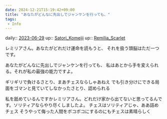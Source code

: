 ```yaml
---
date: 2024-12-21T15:19:42+09:00
title: "あなたがどんなに先出しでジャンケンを行っても、"
tags:
 - Info
---
```


daily:: [2023-06-29](/Daily_Note/2023-06-29.md)
up:: [Satori_Komeiji](Bar/Novel/Touhou_Project/Satori_Komeiji.md)
up:: [Remilia_Scarlet](Remilia_Scarlet)

レミリアさん。あなたがどれだけ運命を読もうと、
それを扱う頭脳はただ一つです。

あなたがどんなに先出しでジャンケンを行っても、
私はあとから手を変えられる。それが私の最強の能力ですよ。

ギリギリで負けるさとり、まあチェスならしゃあねえ
でも引き分けにできる局面をゴマンと見ていてしなかったさとり、認められる

私を舐めているんですかレミリアさん。どれだけ家から出てないと思ってるんです。ソリティアならやり尽くしましたよ。
チェスはソリティアじゃ、ああ詰めチェス
そうやって侮った人間をボコボコにするのにもチェスは素晴らしく